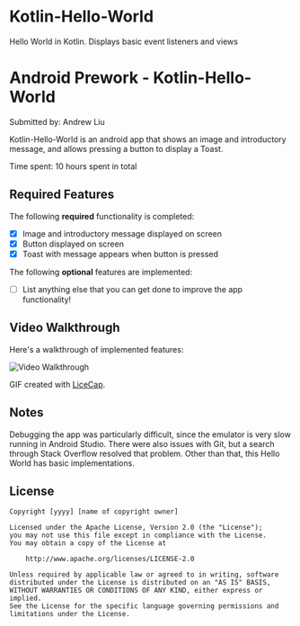# Kotlin-Hello-World
Hello World in Kotlin. Displays basic event listeners and views
# Android Prework - Kotlin-Hello-World

Submitted by: Andrew Liu

Kotlin-Hello-World is an android app that shows an image and introductory message, and allows pressing a button to display a Toast. 

Time spent: 10 hours spent in total

## Required Features

The following **required** functionality is completed:

* [X] Image and introductory message displayed on screen
* [X] Button displayed on screen
* [X] Toast with message appears when button is pressed 

The following **optional** features are implemented:

* [ ] List anything else that you can get done to improve the app functionality!

## Video Walkthrough

Here's a walkthrough of implemented features:

<img src="(https://media.giphy.com/media/jxRHdUkNWV4TPM1NPi/giphy.gif)" title='Video Walkthrough' alt='Video Walkthrough' />

GIF created with [LiceCap](http://www.cockos.com/licecap/).  

## Notes

Debugging the app was particularly difficult, since the emulator is very slow running in Android Studio. There were also issues with Git, but a search through Stack Overflow resolved that problem. Other than that, this Hello World has basic implementations. 

## License

    Copyright [yyyy] [name of copyright owner]

    Licensed under the Apache License, Version 2.0 (the "License");
    you may not use this file except in compliance with the License.
    You may obtain a copy of the License at

        http://www.apache.org/licenses/LICENSE-2.0

    Unless required by applicable law or agreed to in writing, software
    distributed under the License is distributed on an "AS IS" BASIS,
    WITHOUT WARRANTIES OR CONDITIONS OF ANY KIND, either express or implied.
    See the License for the specific language governing permissions and
    limitations under the License.
